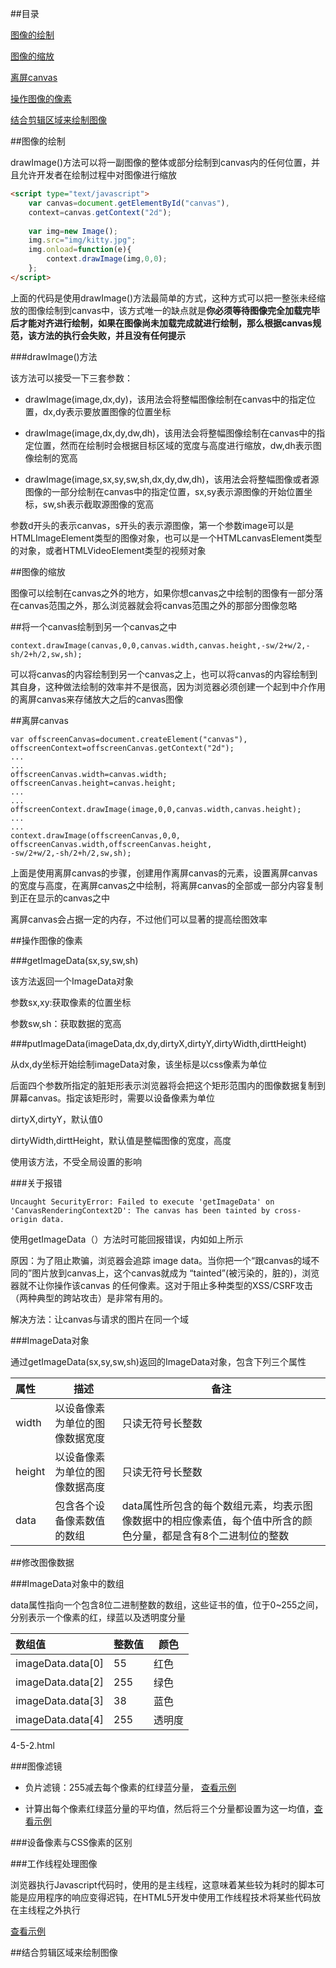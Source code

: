 ##目录

[图像的绘制](#a1)

[图像的缩放](#a2)

[离屏canvas](#a3)

[操作图像的像素](#a4)

[结合剪辑区域来绘制图像](#a5)

<a name="a1"></a>

##图像的绘制

drawImage()方法可以将一副图像的整体或部分绘制到canvas内的任何位置，并且允许开发者在绘制过程中对图像进行缩放

```html
<script type="text/javascript">
	var canvas=document.getElementById("canvas"),
	context=canvas.getContext("2d");
	
	var img=new Image();
	img.src="img/kitty.jpg";
	img.onload=function(e){
		context.drawImage(img,0,0);
	};
</script>
```

上面的代码是使用drawImage()方法最简单的方式，这种方式可以把一整张未经缩放的图像绘制到canvas中，该方式唯一的缺点就是**你必须等待图像完全加载完毕后才能对齐进行绘制，如果在图像尚未加载完成就进行绘制，那么根据canvas规范，该方法的执行会失败，并且没有任何提示**

###drawImage()方法

该方法可以接受一下三套参数：

+ drawImage(image,dx,dy)，该用法会将整幅图像绘制在canvas中的指定位置，dx,dy表示要放置图像的位置坐标

+ drawImage(image,dx,dy,dw,dh)，该用法会将整幅图像绘制在canvas中的指定位置，然而在绘制时会根据目标区域的宽度与高度进行缩放，dw,dh表示图像绘制的宽高

+ drawImage(image,sx,sy,sw,sh,dx,dy,dw,dh)，该用法会将整幅图像或者源图像的一部分绘制在canvas中的指定位置，sx,sy表示源图像的开始位置坐标，sw,sh表示截取源图像的宽高

参数d开头的表示canvas，s开头的表示源图像，第一个参数image可以是HTMLImageElement类型的图像对象，也可以是一个HTMLcanvasElement类型的对象，或者HTMLVideoElement类型的视频对象

<a name="a2"></a>

##图像的缩放

图像可以绘制在canvas之外的地方，如果你想canvas之中绘制的图像有一部分落在canvas范围之外，那么浏览器就会将canvas范围之外的那部分图像忽略

##将一个canvas绘制到另一个canvas之中

	context.drawImage(canvas,0,0,canvas.width,canvas.height,-sw/2+w/2,-sh/2+h/2,sw,sh);

可以将canvas的内容绘制到另一个canvas之上，也可以将canvas的内容绘制到其自身，这种做法绘制的效率并不是很高，因为浏览器必须创建一个起到中介作用的离屏canvas来存储放大之后的canvas图像

<a name="a3"></a>

##离屏canvas

	var offscreenCanvas=document.createElement("canvas"),
	offscreenContext=offscreenCanvas.getContext("2d");
	...
	...
	offscreenCanvas.width=canvas.width;
	offscreenCanvas.height=canvas.height;
	...
	...
	offscreenContext.drawImage(image,0,0,canvas.width,canvas.height);
	...
	...
	context.drawImage(offscreenCanvas,0,0,
    offscreenCanvas.width,offscreenCanvas.height,
    -sw/2+w/2,-sh/2+h/2,sw,sh);

上面是使用离屏canvas的步骤，创建用作离屏canvas的元素，设置离屏canvas的宽度与高度，在离屏canvas之中绘制，将离屏canvas的全部或一部分内容复制到正在显示的canvas之中

离屏canvas会占据一定的内存，不过他们可以显著的提高绘图效率

<a name="a4"></a>

##操作图像的像素

###getImageData(sx,sy,sw,sh)

该方法返回一个ImageData对象

参数sx,xy:获取像素的位置坐标

参数sw,sh：获取数据的宽高

###putImageData(imageData,dx,dy,dirtyX,dirtyY,dirtyWidth,dirttHeight)

从dx,dy坐标开始绘制imageData对象，该坐标是以css像素为单位

后面四个参数所指定的脏矩形表示浏览器将会把这个矩形范围内的图像数据复制到屏幕canvas。指定该矩形时，需要以设备像素为单位

dirtyX,dirtyY，默认值0

dirtyWidth,dirttHeight，默认值是整幅图像的宽度，高度

使用该方法，不受全局设置的影响

###关于报错

	Uncaught SecurityError: Failed to execute 'getImageData' on 'CanvasRenderingContext2D': The canvas has been tainted by cross-origin data.

使用getImageData（）方法时可能回报错误，内如如上所示

原因：为了阻止欺骗，浏览器会追踪 image data。当你把一个“跟canvas的域不同的”图片放到canvas上，这个canvas就成为 “tainted”(被污染的，脏的)，浏览器就不让你操作该canvas 的任何像素。这对于阻止多种类型的XSS/CSRF攻击（两种典型的跨站攻击）是非常有用的。

解决方法：让canvas与请求的图片在同一个域

###ImageData对象

通过getImageData(sx,sy,sw,sh)返回的ImageData对象，包含下列三个属性

|属性|描述|备注|
|:--|---|---|
|width|以设备像素为单位的图像数据宽度|只读无符号长整数|
|height|以设备像素为单位的图像数据高度|只读无符号长整数|
|data|包含各个设备像素数值的数组|data属性所包含的每个数组元素，均表示图像数据中的相应像素值，每个值中所含的颜色分量，都是含有8个二进制位的整数|

##修改图像数据

###ImageData对象中的数组

data属性指向一个包含8位二进制整数的数组，这些证书的值，位于0~255之间，分别表示一个像素的红，绿蓝以及透明度分量

|数组值|整数值|颜色|
|:--|---|---|
|imageData.data[0]|55|红色|
|imageData.data[2]|255|绿色|
|imageData.data[3]|38|蓝色|
|imageData.data[4]|255|透明度|

4-5-2.html

###图像滤镜

+ 负片滤镜：255减去每个像素的红绿蓝分量，
[查看示例](/code/cp4/4-5-2.html)

+ 计算出每个像素红绿蓝分量的平均值，然后将三个分量都设置为这一均值，[查看示例](/code/cp4/4-5-3.html)

###设备像素与CSS像素的区别

###工作线程处理图像

浏览器执行Javascript代码时，使用的是主线程，这意味着某些较为耗时的脚本可能是应用程序的响应变得迟钝，在HTML5开发中使用工作线程技术将某些代码放在主线程之外执行

[查看示例](/code/cp4/4-5-4.html)

<a name="a5"></a>

##结合剪辑区域来绘制图像

